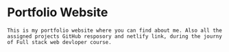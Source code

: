 # Portfolio Website 
    This is my portfolio website where you can find about me. Also all the assigned projects GitHub resposory and netlify link, during the journy of Full stack web devloper course. 
